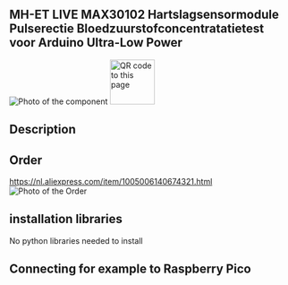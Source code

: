 ## MH-ET LIVE MAX30102 Hartslagsensormodule Pulserectie Bloedzuurstofconcentratatietest voor Arduino Ultra-Low Power

<img src="MAX30102_Photo.jpeg" alt="Photo of the component">
<img src="MAX30102_QR_code.jpeg" alt="QR code to this page" width="80" height="80">

## Description

## Order
<a href="https://nl.aliexpress.com/item/1005006140674321.html">https://nl.aliexpress.com/item/1005006140674321.html</a>
<img src="Lcd1602_Order.jpg" alt="Photo of the Order">


## installation libraries

No python libraries needed to install

## Connecting for example to Raspberry Pico



